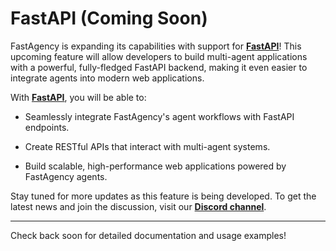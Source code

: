 # FastAPI (Coming Soon)

FastAgency is expanding its capabilities with support for [**FastAPI**](https://fastapi.tiangolo.com/)! This upcoming feature will allow developers to build multi-agent applications with a powerful, fully-fledged FastAPI backend, making it even easier to integrate agents into modern web applications.

With [**FastAPI**](https://fastapi.tiangolo.com/), you will be able to:

- Seamlessly integrate FastAgency's agent workflows with FastAPI endpoints.

- Create RESTful APIs that interact with multi-agent systems.

- Build scalable, high-performance web applications powered by FastAgency agents.

Stay tuned for more updates as this feature is being developed. To get the latest news and join the discussion, visit our [**Discord channel**](https://discord.gg/kJjSGWrknU).

---

Check back soon for detailed documentation and usage examples!
